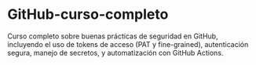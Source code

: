 # GitHub-curso-completo
Curso completo sobre buenas prácticas de seguridad en GitHub, incluyendo el uso de tokens de acceso (PAT y fine-grained), autenticación segura, manejo de secretos, y automatización con GitHub Actions.

